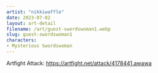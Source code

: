 ```yaml
---
artist: "nikkiwaffle"
date: 2023-07-02
layout: art-detail
filename: /art/guest-swordswoman1.webp
slug: guest-swordswoman1
characters:
- Mysterious Swordswoman
---
```

Artfight Attack: https://artfight.net/attack/4178441.awawa
